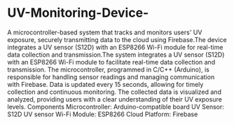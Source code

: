 # UV-Monitoring-Device-
A microcontroller-based system that tracks and monitors users' UV exposure, securely transmitting data to the cloud using Firebase.The device integrates a UV sensor (S12D) with an ESP8266 Wi-Fi module for real-time data collection and transmission.The system integrates a UV sensor (S12D) with an ESP8266 Wi-Fi module to facilitate real-time data collection and transmission. The microcontroller, programmed in C/C++ (Arduino), is responsible for handling sensor readings and managing communication with Firebase. Data is updated every 15 seconds, allowing for timely collection and continuous monitoring. The collected data is visualized and analyzed, providing users with a clear understanding of their UV exposure levels.
Components
Microcontroller: Arduino-compatible board
UV Sensor: S12D UV sensor
Wi-Fi Module: ESP8266
Cloud Platform: Firebase


